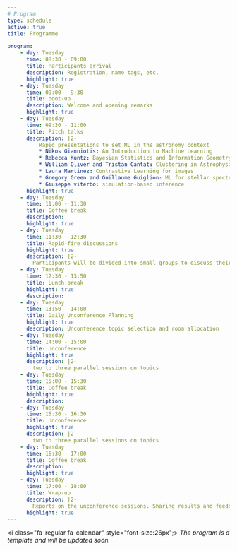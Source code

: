 ```yaml
---
# Program
type: schedule
active: true
title: Programme

program:
    - day: Tuesday
      time: 08:30 - 09:00
      title: Participants arrival
      description: Registration, name tags, etc.
      highlight: true
    - day: Tuesday
      time: 09:00 - 9:30
      title: boot-up
      description: Welcome and opening remarks
      highlight: true
    - day: Tuesday
      time: 09:30 - 11:00
      title: Pitch talks
      description: |2- 
          Rapid presentations to set ML in the astronomy context
          * Nikos Gianniotis: An Introduction to Machine Learning
          * Rebecca Kuntz: Bayesian Statistics and Information Geometry
          * William Oliver and Tristan Cantat: Clustering in Astrophysics
          * Laura Martinez: Contrastive Learning for images
          * Gregory Green and Guillaume Guiglion: ML for stellar spectra
          * Giuseppe viterbo: simulation-based inference
      highlight: true
    - day: Tuesday
      time: 11:00 - 11:30
      title: Coffee break
      description:
      highlight: true
    - day: Tuesday
      time: 11:30 - 12:30
      title: Rapid-fire discussions
      highlight: true
      description: |2-
        Participants will be divided into small groups to discuss their research interests and potential collaborations.
    - day: Tuesday
      time: 12:30 - 13:50
      title: Lunch break
      highlight: true
      description:
    - day: Tuesday
      time: 13:50 - 14:00
      title: Daily Unconference Planning
      highlight: true
      description: Unconference topic selection and room allocation
    - day: Tuesday
      time: 14:00 - 15:00
      title: Unconference
      highlight: true
      description: |2-
        two to three parallel sessions on topics
    - day: Tuesday
      time: 15:00 - 15:30
      title: Coffee break
      highlight: true
      description:
    - day: Tuesday
      time: 15:30 - 16:30
      title: Unconference
      highlight: true
      description: |2-
        two to three parallel sessions on topics
    - day: Tuesday
      time: 16:30 - 17:00
      title: Coffee break
      description:
      highlight: true
    - day: Tuesday
      time: 17:00 - 18:00
      title: Wrap-up
      description: |2-
        Reports on the unconference sessions. Sharing results and feedback.
      highlight: true
---
```


<i class="fa-regular fa-calendar" style="font-size:26px";></i> _The program is a template and will be updated soon._
